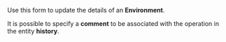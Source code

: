 Use this form to update the details of an **Environment**.

It is possible to specify a **comment** to be associated with the operation in
the entity **history**.